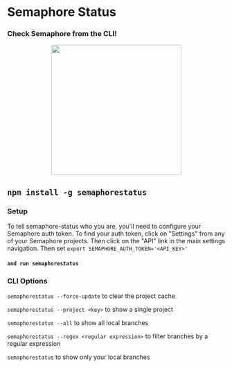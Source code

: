 # Semaphore Status
### Check Semaphore from the CLI!
<p style="text-align:center">
  <img src="https://raw.github.com/mojotech/semaphorestatus/master/logo.png" width="300px"/>
</p>

## `npm install -g semaphorestatus`

### Setup
To tell semaphore-status who you are, you'll need to configure your
Semaphore auth token.  To find your auth token, click on "Settings"
from any of your Semaphore projects.  Then click on the "API" link in
the main settings navigation. Then set
`export SEMAPHORE_AUTH_TOKEN='<API_KEY>'`

#### `and run semaphorestatus`

### CLI Options

`semaphorestatus --force-update` to clear the project cache

`semaphorestatus --project <key>` to show a single project

`semaphorestatus --all` to show all local branches

`semaphorestatus --regex <regular expression>` to filter branches by a regular expression

`semaphorestatus` to show only your local branches